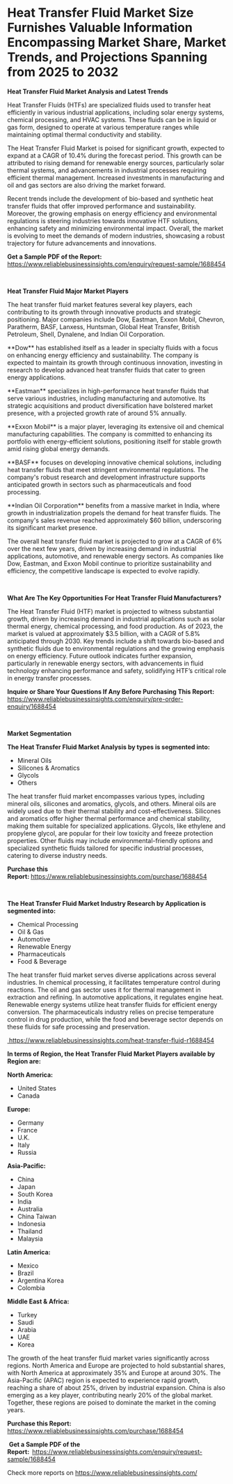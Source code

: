 <p><h1>Heat Transfer Fluid Market Size Furnishes Valuable Information Encompassing Market Share, Market Trends, and Projections Spanning from 2025 to 2032</h1></p><p><strong>Heat Transfer Fluid Market Analysis and Latest Trends</strong></p>
<p><p>Heat Transfer Fluids (HTFs) are specialized fluids used to transfer heat efficiently in various industrial applications, including solar energy systems, chemical processing, and HVAC systems. These fluids can be in liquid or gas form, designed to operate at various temperature ranges while maintaining optimal thermal conductivity and stability.</p><p>The Heat Transfer Fluid Market is poised for significant growth, expected to expand at a CAGR of 10.4% during the forecast period. This growth can be attributed to rising demand for renewable energy sources, particularly solar thermal systems, and advancements in industrial processes requiring efficient thermal management. Increased investments in manufacturing and oil and gas sectors are also driving the market forward. </p><p>Recent trends include the development of bio-based and synthetic heat transfer fluids that offer improved performance and sustainability. Moreover, the growing emphasis on energy efficiency and environmental regulations is steering industries towards innovative HTF solutions, enhancing safety and minimizing environmental impact. Overall, the market is evolving to meet the demands of modern industries, showcasing a robust trajectory for future advancements and innovations.</p></p>
<p><strong>Get a Sample PDF of the Report:&nbsp;</strong> <a href="https://www.reliablebusinessinsights.com/enquiry/request-sample/1688454?utm_campaign=3100&utm_medium=2&utm_source=Github&utm_content=ia&utm_term=26032025&utm_id=heat-transfer-fluid">https://www.reliablebusinessinsights.com/enquiry/request-sample/1688454</a></p>
<p>&nbsp;</p>
<p><strong>Heat Transfer Fluid Major Market Players</strong></p>
<p><p>The heat transfer fluid market features several key players, each contributing to its growth through innovative products and strategic positioning. Major companies include Dow, Eastman, Exxon Mobil, Chevron, Paratherm, BASF, Lanxess, Huntsman, Global Heat Transfer, British Petroleum, Shell, Dynalene, and Indian Oil Corporation.</p><p>**Dow** has established itself as a leader in specialty fluids with a focus on enhancing energy efficiency and sustainability. The company is expected to maintain its growth through continuous innovation, investing in research to develop advanced heat transfer fluids that cater to green energy applications.</p><p>**Eastman** specializes in high-performance heat transfer fluids that serve various industries, including manufacturing and automotive. Its strategic acquisitions and product diversification have bolstered market presence, with a projected growth rate of around 5% annually.</p><p>**Exxon Mobil** is a major player, leveraging its extensive oil and chemical manufacturing capabilities. The company is committed to enhancing its portfolio with energy-efficient solutions, positioning itself for stable growth amid rising global energy demands.</p><p>**BASF** focuses on developing innovative chemical solutions, including heat transfer fluids that meet stringent environmental regulations. The company's robust research and development infrastructure supports anticipated growth in sectors such as pharmaceuticals and food processing.</p><p>**Indian Oil Corporation** benefits from a massive market in India, where growth in industrialization propels the demand for heat transfer fluids. The company's sales revenue reached approximately $60 billion, underscoring its significant market presence.</p><p>The overall heat transfer fluid market is projected to grow at a CAGR of 6% over the next few years, driven by increasing demand in industrial applications, automotive, and renewable energy sectors. As companies like Dow, Eastman, and Exxon Mobil continue to prioritize sustainability and efficiency, the competitive landscape is expected to evolve rapidly.</p></p>
<p>&nbsp;</p>
<p><strong>What Are The Key Opportunities For Heat Transfer Fluid Manufacturers?</strong></p>
<p><p>The Heat Transfer Fluid (HTF) market is projected to witness substantial growth, driven by increasing demand in industrial applications such as solar thermal energy, chemical processing, and food production. As of 2023, the market is valued at approximately $3.5 billion, with a CAGR of 5.8% anticipated through 2030. Key trends include a shift towards bio-based and synthetic fluids due to environmental regulations and the growing emphasis on energy efficiency. Future outlook indicates further expansion, particularly in renewable energy sectors, with advancements in fluid technology enhancing performance and safety, solidifying HTF’s critical role in energy transfer processes.</p></p>
<p><strong>Inquire or Share Your Questions If Any Before Purchasing This Report:</strong> <a href="https://www.reliablebusinessinsights.com/enquiry/pre-order-enquiry/1688454?utm_campaign=3100&utm_medium=2&utm_source=Github&utm_content=ia&utm_term=26032025&utm_id=heat-transfer-fluid">https://www.reliablebusinessinsights.com/enquiry/pre-order-enquiry/1688454</a></p>
<p>&nbsp;</p>
<p><strong>Market Segmentation</strong></p>
<p><strong>The Heat Transfer Fluid Market Analysis by types is segmented into:</strong></p>
<p><ul><li>Mineral Oils</li><li>Silicones & Aromatics</li><li>Glycols</li><li>Others</li></ul></p>
<p><p>The heat transfer fluid market encompasses various types, including mineral oils, silicones and aromatics, glycols, and others. Mineral oils are widely used due to their thermal stability and cost-effectiveness. Silicones and aromatics offer higher thermal performance and chemical stability, making them suitable for specialized applications. Glycols, like ethylene and propylene glycol, are popular for their low toxicity and freeze protection properties. Other fluids may include environmental-friendly options and specialized synthetic fluids tailored for specific industrial processes, catering to diverse industry needs.</p></p>
<p><strong>Purchase this Report:&nbsp;</strong><a href="https://www.reliablebusinessinsights.com/purchase/1688454?utm_campaign=3100&utm_medium=2&utm_source=Github&utm_content=ia&utm_term=26032025&utm_id=heat-transfer-fluid">https://www.reliablebusinessinsights.com/purchase/1688454</a></p>
<p>&nbsp;</p>
<p><strong>The Heat Transfer Fluid Market Industry Research by Application is segmented into:</strong></p>
<p><ul><li>Chemical Processing</li><li>Oil & Gas</li><li>Automotive</li><li>Renewable Energy</li><li>Pharmaceuticals</li><li>Food & Beverage</li></ul></p>
<p><p>The heat transfer fluid market serves diverse applications across several industries. In chemical processing, it facilitates temperature control during reactions. The oil and gas sector uses it for thermal management in extraction and refining. In automotive applications, it regulates engine heat. Renewable energy systems utilize heat transfer fluids for efficient energy conversion. The pharmaceuticals industry relies on precise temperature control in drug production, while the food and beverage sector depends on these fluids for safe processing and preservation.</p></p>
<p><a href="https://www.reliablebusinessinsights.com/heat-transfer-fluid-r1688454?utm_campaign=3100&utm_medium=2&utm_source=Github&utm_content=ia&utm_term=26032025&utm_id=heat-transfer-fluid">&nbsp;https://www.reliablebusinessinsights.com/heat-transfer-fluid-r1688454</a></p>
<p><strong>In terms of Region, the Heat Transfer Fluid Market Players available by Region are:</strong></p>
<p>
    <p> <strong> North America: </strong>
        <ul>
            <li>United States</li>
            <li>Canada</li>
        </ul>
        </p> 
    <p> <strong> Europe: </strong>
        <ul>
            <li>Germany</li>
            <li>France</li>
            <li>U.K.</li>
            <li>Italy</li>
            <li>Russia</li>
        </ul>
        </p> 
    <p> <strong> Asia-Pacific: </strong>
        <ul>
            <li>China</li>
            <li>Japan</li>
            <li>South Korea</li>
            <li>India</li>
            <li>Australia</li>
            <li>China Taiwan</li>
            <li>Indonesia</li>
            <li>Thailand</li>
            <li>Malaysia</li>
        </ul>
        </p> 
    <p> <strong> Latin America: </strong>
        <ul>
            <li>Mexico</li>
            <li>Brazil</li>
            <li>Argentina Korea</li>
            <li>Colombia</li>
        </ul>
        </p> 
    <p> <strong> Middle East & Africa: </strong>
        <ul>
            <li>Turkey</li>
            <li>Saudi</li>
            <li>Arabia</li>
            <li>UAE</li>
            <li>Korea</li>
        </ul>
    </p>
    </p>
<p><p>The growth of the heat transfer fluid market varies significantly across regions. North America and Europe are projected to hold substantial shares, with North America at approximately 35% and Europe at around 30%. The Asia-Pacific (APAC) region is expected to experience rapid growth, reaching a share of about 25%, driven by industrial expansion. China is also emerging as a key player, contributing nearly 20% of the global market. Together, these regions are poised to dominate the market in the coming years.</p></p>
<p><strong>Purchase this Report: </strong><a href="https://www.reliablebusinessinsights.com/purchase/1688454?utm_campaign=3100&utm_medium=2&utm_source=Github&utm_content=ia&utm_term=26032025&utm_id=heat-transfer-fluid">https://www.reliablebusinessinsights.com/purchase/1688454</a></p>
<p>&nbsp;<strong>Get a Sample PDF of the Report:&nbsp;&nbsp;</strong><a href="https://www.reliablebusinessinsights.com/enquiry/request-sample/1688454?utm_campaign=3100&utm_medium=2&utm_source=Github&utm_content=ia&utm_term=26032025&utm_id=heat-transfer-fluid">https://www.reliablebusinessinsights.com/enquiry/request-sample/1688454</a></p>
<p><strong></strong></p>
<p>Check more reports on <a href="https://www.reliablebusinessinsights.com/?utm_campaign=3100&utm_medium=2&utm_source=Github&utm_content=ia&utm_term=26032025&utm_id=heat-transfer-fluid">https://www.reliablebusinessinsights.com/</a></p>